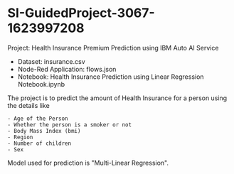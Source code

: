 # SI-GuidedProject-3067-1623997208


Project: Health Insurance Premium Prediction using IBM Auto AI Service

- Dataset: insurance.csv
- Node-Red Application: flows.json
- Notebook: Health Insurance Prediction using Linear Regression Notebook.ipynb

The project is to predict the amount of Health Insurance for a person using the details like

    - Age of the Person
    - Whether the person is a smoker or not
    - Body Mass Index (bmi)
    - Region
    - Number of children 
    - Sex
    
Model used for prediction is "Multi-Linear Regression".
